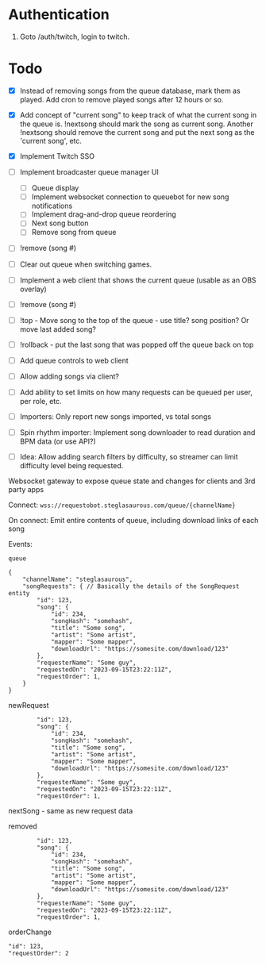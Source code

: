 # Authentication

1. Goto /auth/twitch, login to twitch.


# Todo
- [x] Instead of removing songs from the queue database, mark them as played.  Add cron to remove played songs after 12 hours or so.
- [x] Add concept of "current song" to keep track of what the current song in the queue is.  !nextsong should mark the song as current song. Another !nextsong should remove the current song and put the next song as the 'current song', etc.
- [x] Implement Twitch SSO
- [ ] Implement broadcaster queue manager UI
  - [ ] Queue display
  - [ ] Implement websocket connection to queuebot for new song notifications
  - [ ] Implement drag-and-drop queue reordering
  - [ ] Next song button
  - [ ] Remove song from queue
- [ ] !remove (song #)
- [ ] Clear out queue when switching games.
- [ ] Implement a web client that shows the current queue (usable as an OBS overlay)

- [ ] !remove (song #)
- [ ] !top - Move song to the top of the queue - use title? song position? Or move last added song?
- [ ] !rollback - put the last song that was popped off the queue back on top
- [ ] Add queue controls to web client
- [ ] Allow adding songs via client?
- [ ] Add ability to set limits on how many requests can be queued per user, per role, etc.

- [ ] Importers: Only report new songs imported, vs total songs
- [ ] Spin rhythm importer: Implement song downloader to read duration and BPM data (or use API?)

- [ ] Idea: Allow adding search filters by difficulty, so streamer can limit difficulty level being requested.

Websocket gateway to expose queue state and changes for clients and 3rd party apps

Connect:
`wss://requestobot.steglasaurous.com/queue/{channelName}`

On connect: Emit entire contents of queue, including download links of each song

Events:

```
queue

{
    "channelName": "steglasaurous",
    "songRequests": { // Basically the details of the SongRequest entity
        "id": 123,
        "song": {
            "id": 234,
            "songHash": "somehash",
            "title": "Some song",
            "artist": "Some artist",
            "mapper": "Some mapper",
            "downloadUrl": "https://somesite.com/download/123"
        },
        "requesterName": "Some guy",
        "requestedOn": "2023-09-15T23:22:11Z",
        "requestOrder": 1,
    }
}
```

newRequest

```
        "id": 123,
        "song": {
            "id": 234,
            "songHash": "somehash",
            "title": "Some song",
            "artist": "Some artist",
            "mapper": "Some mapper",
            "downloadUrl": "https://somesite.com/download/123"
        },
        "requesterName": "Some guy",
        "requestedOn": "2023-09-15T23:22:11Z",
        "requestOrder": 1,

```

nextSong - same as new request data

removed

```
        "id": 123,
        "song": {
            "id": 234,
            "songHash": "somehash",
            "title": "Some song",
            "artist": "Some artist",
            "mapper": "Some mapper",
            "downloadUrl": "https://somesite.com/download/123"
        },
        "requesterName": "Some guy",
        "requestedOn": "2023-09-15T23:22:11Z",
        "requestOrder": 1,

```

orderChange

```
"id": 123,
"requestOrder": 2
```
